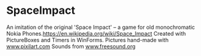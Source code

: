 # SpaceImpact
An imitation of the original 'Space Impact' – a game for old monochromatic Nokia Phones.https://en.wikipedia.org/wiki/Space_Impact
Created with PictureBoxes and Timers in WinForms.
Pictures hand-made with www.pixilart.com
Sounds from www.freesound.org
